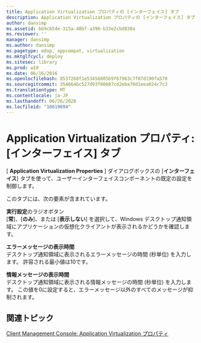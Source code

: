 ```yaml
---
title: Application Virtualization プロパティの [インターフェイス] タブ
description: Application Virtualization プロパティの [インターフェイス] タブ
author: dansimp
ms.assetid: bb9cb54e-315a-48bf-a396-b33e2cbd030a
ms.reviewer: ''
manager: dansimp
ms.author: dansimp
ms.pagetype: mdop, appcompat, virtualization
ms.mktglfcycl: deploy
ms.sitesec: library
ms.prod: w10
ms.date: 06/16/2016
ms.openlocfilehash: 8537268f1e53456805b9f67963c7f07d190fa578
ms.sourcegitcommit: 354664bc527d93f80687cd2eba70d1eea024c7c3
ms.translationtype: MT
ms.contentlocale: ja-JP
ms.lasthandoff: 06/26/2020
ms.locfileid: "10819694"
---
```

# Application Virtualization プロパティ: [インターフェイス] タブ


[ **Application Virtualization Properties** ] ダイアログボックスの [**インターフェイス**] タブを使って、ユーザーインターフェイスコンポーネントの既定の設定を制御します。

このタブには、次の要素が含まれています。

<a href="" id="run-settings-radio-buttons"></a>**実行設定**のラジオボタン  
[**常**]、[**のみ**]、または [**表示しない**] を選択して、Windows デスクトップ通知領域にアプリケーションの仮想化クライアントが表示されるかどうかを確認します。

<a href="" id="error-message-display-time"></a>**エラーメッセージの表示時間**  
デスクトップ通知領域に表示されるエラーメッセージの時間 (秒単位) を入力します。 許容される最小値は10です。

<a href="" id="information-message-display-time"></a>**情報メッセージの表示時間**  
デスクトップ通知領域に表示される情報メッセージの時間 (秒単位) を入力します。 この値を0に設定すると、エラーメッセージ以外のすべてのメッセージが抑制されます。

## 関連トピック


[Client Management Console: Application Virtualization プロパティ](client-management-console-application-virtualization-properties.md)

 

 





